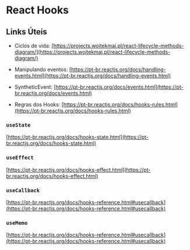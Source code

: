 # React Hooks

## Links Úteis
- Ciclos de vida: [https://projects.wojtekmaj.pl/react-lifecycle-methods-diagram/](https://projects.wojtekmaj.pl/react-lifecycle-methods-diagram/)

- Manipulando eventos: [https://pt-br.reactjs.org/docs/handling-events.html](https://pt-br.reactjs.org/docs/handling-events.html)

- SyntheticEvent: [https://pt-br.reactjs.org/docs/events.html](https://pt-br.reactjs.org/docs/events.html)

- Regras dos Hooks: [https://pt-br.reactjs.org/docs/hooks-rules.html](https://pt-br.reactjs.org/docs/hooks-rules.html)

### `useState`

[https://pt-br.reactjs.org/docs/hooks-state.html](https://pt-br.reactjs.org/docs/hooks-state.html)

### `useEffect`

[https://pt-br.reactjs.org/docs/hooks-effect.html](https://pt-br.reactjs.org/docs/hooks-effect.html)

### `useCallback`

[https://pt-br.reactjs.org/docs/hooks-reference.html#usecallback](https://pt-br.reactjs.org/docs/hooks-reference.html#usecallback)

### `useMemo`

[https://pt-br.reactjs.org/docs/hooks-reference.html#usecallback](https://pt-br.reactjs.org/docs/hooks-reference.html#usecallback)
